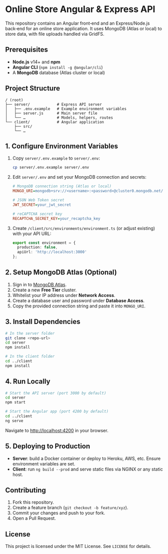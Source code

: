 # Online Store Angular & Express API

This repository contains an Angular front‑end and an Express/Node.js back‑end for an online store application. It uses MongoDB (Atlas or local) to store data, with file uploads handled via GridFS.

## Prerequisites

* **Node.js** v14+ and **npm**
* **Angular CLI** (`npm install -g @angular/cli`)
* A **MongoDB** database (Atlas cluster or local)

## Project Structure

```
/ (root)
├── server/            # Express API server
│   ├── .env.example   # Example environment variables
│   ├── server.js      # Main server file
│   └── …              # Models, helpers, routes
└── client/            # Angular application
    ├── src/
    └── …
```

## 1. Configure Environment Variables

1. Copy `server/.env.example` to `server/.env`:

   ```bash
   cp server/.env.example server/.env
   ```
2. Edit `server/.env` and set your MongoDB connection and secrets:

   ```ini
   # MongoDB connection string (Atlas or local)
   MONGO_URI=mongodb+srv://<username>:<password>@cluster0.mongodb.net/<dbname>?retryWrites=true&w=majority

   # JSON Web Token secret
   JWT_SECRET=your_jwt_secret

   # reCAPTCHA secret key
   RECAPTCHA_SECRET_KEY=your_recaptcha_key
   ```
3. Create `/client/src/environments/environment.ts` (or adjust existing) with your API URL:

   ```ts
   export const environment = {
     production: false,
     apiUrl: 'http://localhost:3000'
   };
   ```

## 2. Setup MongoDB Atlas (Optional)

1. Sign in to [MongoDB Atlas](https://www.mongodb.com/cloud/atlas).
2. Create a new **Free Tier** cluster.
3. Whitelist your IP address under **Network Access**.
4. Create a database user and password under **Database Access**.
5. Copy the provided connection string and paste it into `MONGO_URI`.

## 3. Install Dependencies

```bash
# In the server folder
git clone <repo-url>
cd server
npm install

# In the client folder
cd ../client
npm install
```

## 4. Run Locally

```bash
# Start the API server (port 3000 by default)
cd server
npm start

# Start the Angular app (port 4200 by default)
cd ../client
ng serve
```

Navigate to [http://localhost:4200](http://localhost:4200) in your browser.

## 5. Deploying to Production

* **Server**: build a Docker container or deploy to Heroku, AWS, etc. Ensure environment variables are set.
* **Client**: run `ng build --prod` and serve static files via NGINX or any static host.

## Contributing

1. Fork this repository.
2. Create a feature branch (`git checkout -b feature/xyz`).
3. Commit your changes and push to your fork.
4. Open a Pull Request.

## License

This project is licensed under the MIT License. See `LICENSE` for details.
